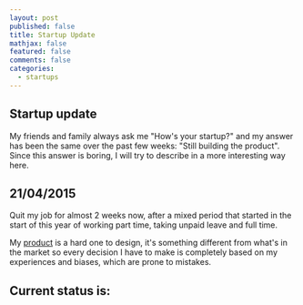 ```yaml
---
layout: post
published: false
title: Startup Update
mathjax: false
featured: false
comments: false
categories: 
  - startups
---
```


## Startup update

My friends and family always ask me "How's your startup?" and my answer has been the same over the past few weeks: "Still building the product". Since this answer is boring, I will try to describe in a more interesting way here.

## 21/04/2015
Quit my job for almost 2 weeks now, after a mixed period that started in the start of this year of working part time, taking unpaid leave and full time.

My [product](http://www.spikenode.com) is a hard one to design, it's something different from what's in the market so every decision I have to make is completely based on my experiences and biases, which are prone to mistakes.

Current status is:
- 

